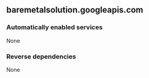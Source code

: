 ## baremetalsolution.googleapis.com

### Automatically enabled services

None

### Reverse dependencies

None
